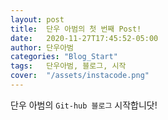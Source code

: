 ```yaml
---
layout: post
title:  단우 아범의 첫 번째 Post!
date:   2020-11-27T17:45:52-05:00
author: 단우아범
categories: "Blog_Start"
tags:	단우아범, 블로그, 시작
cover:  "/assets/instacode.png"
---
```


단우 아범의 `Git-hub 블로그` 시작합니닷!

[jekyll]:      http://jekyllrb.com
[jekyll-gh]:   https://github.com/jekyll/jekyll
[jekyll-help]: https://github.com/jekyll/jekyll-help
[highlight]:   https://highlightjs.org/
[lightbox]:    http://lokeshdhakar.com/projects/lightbox2/
[jekyll-archive]: https://github.com/jekyll/jekyll-archives
[liquid]: https://github.com/Shopify/liquid/wiki/Liquid-for-Designers
